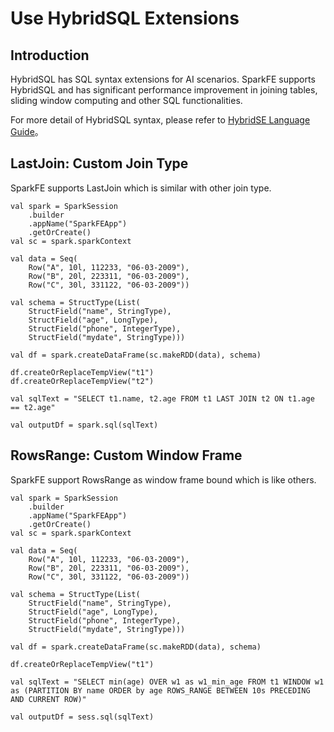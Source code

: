 # Use HybridSQL Extensions

## Introduction

HybridSQL has SQL syntax extensions for AI scenarios. SparkFE supports HybridSQL and has significant performance improvement in joining tables, sliding window computing and other SQL functionalities.

For more detail of HybridSQL syntax, please refer to [HybridSE Language Guide](../../hybridse/language_guide/reference.md)。

## LastJoin: Custom Join Type

SparkFE supports LastJoin which is similar with other join type.

```
val spark = SparkSession
    .builder
    .appName("SparkFEApp")
    .getOrCreate()
val sc = spark.sparkContext

val data = Seq(
    Row("A", 10l, 112233, "06-03-2009"),
    Row("B", 20l, 223311, "06-03-2009"),
    Row("C", 30l, 331122, "06-03-2009"))

val schema = StructType(List(
    StructField("name", StringType),
    StructField("age", LongType),
    StructField("phone", IntegerType),
    StructField("mydate", StringType)))

val df = spark.createDataFrame(sc.makeRDD(data), schema)

df.createOrReplaceTempView("t1")
df.createOrReplaceTempView("t2")

val sqlText = "SELECT t1.name, t2.age FROM t1 LAST JOIN t2 ON t1.age == t2.age"

val outputDf = spark.sql(sqlText)    
```

## RowsRange: Custom Window Frame

SparkFE support RowsRange as window frame bound which is like others.

```
val spark = SparkSession
    .builder
    .appName("SparkFEApp")
    .getOrCreate()
val sc = spark.sparkContext

val data = Seq(
    Row("A", 10l, 112233, "06-03-2009"),
    Row("B", 20l, 223311, "06-03-2009"),
    Row("C", 30l, 331122, "06-03-2009"))

val schema = StructType(List(
    StructField("name", StringType),
    StructField("age", LongType),
    StructField("phone", IntegerType),
    StructField("mydate", StringType)))

val df = spark.createDataFrame(sc.makeRDD(data), schema)

df.createOrReplaceTempView("t1")

val sqlText = "SELECT min(age) OVER w1 as w1_min_age FROM t1 WINDOW w1 as (PARTITION BY name ORDER by age ROWS_RANGE BETWEEN 10s PRECEDING AND CURRENT ROW)"

val outputDf = sess.sql(sqlText)    
```
